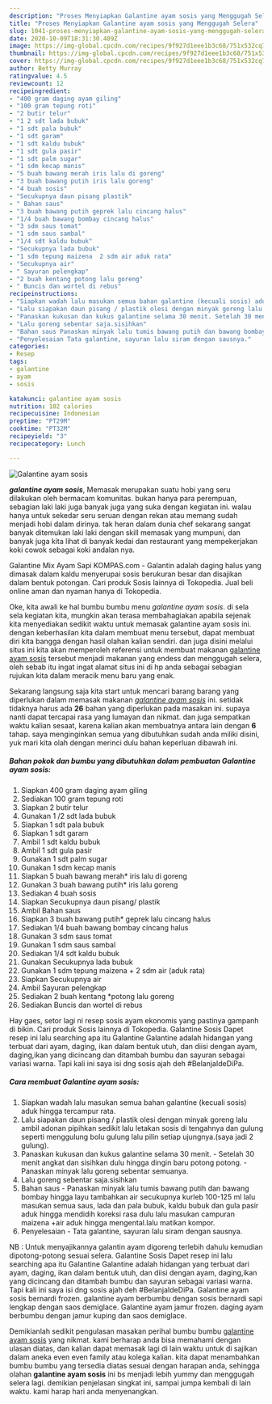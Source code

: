 ```yaml
---
description: "Proses Menyiapkan Galantine ayam sosis yang Menggugah Selera"
title: "Proses Menyiapkan Galantine ayam sosis yang Menggugah Selera"
slug: 1041-proses-menyiapkan-galantine-ayam-sosis-yang-menggugah-selera
date: 2020-10-09T18:31:30.409Z
image: https://img-global.cpcdn.com/recipes/9f927d1eee1b3c68/751x532cq70/galantine-ayam-sosis-foto-resep-utama.jpg
thumbnail: https://img-global.cpcdn.com/recipes/9f927d1eee1b3c68/751x532cq70/galantine-ayam-sosis-foto-resep-utama.jpg
cover: https://img-global.cpcdn.com/recipes/9f927d1eee1b3c68/751x532cq70/galantine-ayam-sosis-foto-resep-utama.jpg
author: Betty Murray
ratingvalue: 4.5
reviewcount: 12
recipeingredient:
- "400 gram daging ayam giling"
- "100 gram tepung roti"
- "2 butir telur"
- "1 2 sdt lada bubuk"
- "1 sdt pala bubuk"
- "1 sdt garam"
- "1 sdt kaldu bubuk"
- "1 sdt gula pasir"
- "1 sdt palm sugar"
- "1 sdm kecap manis"
- "5 buah bawang merah iris lalu di goreng"
- "3 buah bawang putih iris lalu goreng"
- "4 buah sosis"
- "Secukupnya daun pisang plastik"
- " Bahan saus"
- "3 buah bawang putih geprek lalu cincang halus"
- "1/4 buah bawang bombay cincang halus"
- "3 sdm saus tomat"
- "1 sdm saus sambal"
- "1/4 sdt kaldu bubuk"
- "Secukupnya lada bubuk"
- "1 sdm tepung maizena  2 sdm air aduk rata"
- "Secukupnya air"
- " Sayuran pelengkap"
- "2 buah kentang potong lalu goreng"
- " Buncis dan wortel di rebus"
recipeinstructions:
- "Siapkan wadah lalu masukan semua bahan galantine (kecuali sosis) aduk hingga tercampur rata."
- "Lalu siapakan daun pisang / plastik olesi dengan minyak goreng lalu ambil adonan pipihkan sedikit lalu letakan sosis di tengahnya dan gulung seperti menggulung bolu gulung lalu pilin setiap ujungnya.(saya jadi 2 gulung)."
- "Panaskan kukusan dan kukus galantine selama 30 menit. Setelah 30 menit angkat dan sisihkan dulu hingga dingin baru potong potong. Panaskan minyak lalu goreng sebentar semuanya."
- "Lalu goreng sebentar saja.sisihkan"
- "Bahan saus Panaskan minyak lalu tumis bawang putih dan bawang bombay hingga layu tambahkan air secukupnya kurleb 100-125 ml lalu masukan semua saus, lada dan pala bubuk, kaldu bubuk dan gula pasir aduk hingga mendidih koreksi rasa dulu lalu masukan campuran maizena +air aduk hingga mengental.lalu matikan kompor."
- "Penyelesaian Tata galantine, sayuran lalu siram dengan sausnya."
categories:
- Resep
tags:
- galantine
- ayam
- sosis

katakunci: galantine ayam sosis 
nutrition: 102 calories
recipecuisine: Indonesian
preptime: "PT29M"
cooktime: "PT32M"
recipeyield: "3"
recipecategory: Lunch

---
```



![Galantine ayam sosis](https://img-global.cpcdn.com/recipes/9f927d1eee1b3c68/751x532cq70/galantine-ayam-sosis-foto-resep-utama.jpg)

<b><i>galantine ayam sosis</i></b>, Memasak merupakan suatu hobi yang seru dilakukan oleh bermacam komunitas. bukan hanya para perempuan, sebagian laki laki juga banyak juga yang suka dengan kegiatan ini. walau hanya untuk sekedar seru seruan dengan rekan atau memang sudah menjadi hobi dalam dirinya. tak heran dalam dunia chef sekarang sangat banyak ditemukan laki laki dengan skill memasak yang mumpuni, dan banyak juga kita lihat di banyak kedai dan restaurant yang mempekerjakan koki cowok sebagai koki andalan nya.

Galantine Mix Ayam Sapi KOMPAS.com - Galantin adalah daging halus yang dimasak dalam kaldu menyerupai sosis berukuran besar dan disajikan dalam bentuk potongan. Cari produk Sosis lainnya di Tokopedia. Jual beli online aman dan nyaman hanya di Tokopedia.

Oke, kita awali ke hal bumbu bumbu menu <i>galantine ayam sosis</i>. di sela sela kegiatan kita, mungkin akan terasa membahagiakan apabila sejenak kita menyediakan sedikit waktu untuk memasak galantine ayam sosis ini. dengan keberhasilan kita dalam membuat menu tersebut, dapat membuat diri kita bangga dengan hasil olahan kalian sendiri. dan juga disini melalui situs ini kita akan memperoleh referensi untuk membuat makanan <u>galantine ayam sosis</u> tersebut menjadi makanan yang endess dan menggugah selera, oleh sebab itu ingat ingat alamat situs ini di hp anda sebagai sebagian rujukan kita dalam meracik menu baru yang enak.


Sekarang langsung saja kita start untuk mencari barang barang yang diperlukan dalam memasak makanan <u><i>galantine ayam sosis</i></u> ini. setidak tidaknya harus ada <b>26</b> bahan yang diperlukan pada masakan ini. supaya nanti dapat tercapai rasa yang lumayan dan nikmat. dan juga sempatkan waktu kalian sesaat, karena kalian akan membuatnya antara lain dengan <b>6</b> tahap. saya menginginkan semua yang dibutuhkan sudah anda miliki disini, yuk mari kita olah dengan merinci dulu bahan keperluan dibawah ini.

<!--inarticleads1-->

##### Bahan pokok dan bumbu yang dibutuhkan dalam pembuatan Galantine ayam sosis:

1. Siapkan 400 gram daging ayam giling
1. Sediakan 100 gram tepung roti
1. Siapkan 2 butir telur
1. Gunakan 1 /2 sdt lada bubuk
1. Siapkan 1 sdt pala bubuk
1. Siapkan 1 sdt garam
1. Ambil 1 sdt kaldu bubuk
1. Ambil 1 sdt gula pasir
1. Gunakan 1 sdt palm sugar
1. Gunakan 1 sdm kecap manis
1. Siapkan 5 buah bawang merah* iris lalu di goreng
1. Gunakan 3 buah bawang putih* iris lalu goreng
1. Sediakan 4 buah sosis
1. Siapkan Secukupnya daun pisang/ plastik
1. Ambil  Bahan saus
1. Siapkan 3 buah bawang putih* geprek lalu cincang halus
1. Sediakan 1/4 buah bawang bombay cincang halus
1. Gunakan 3 sdm saus tomat
1. Gunakan 1 sdm saus sambal
1. Sediakan 1/4 sdt kaldu bubuk
1. Gunakan Secukupnya lada bubuk
1. Gunakan 1 sdm tepung maizena + 2 sdm air (aduk rata)
1. Siapkan Secukupnya air
1. Ambil  Sayuran pelengkap
1. Sediakan 2 buah kentang *potong lalu goreng
1. Sediakan  Buncis dan wortel di rebus


Hay gaes, setor lagi ni resep sosis ayam ekonomis yang pastinya gampanh di bikin. Cari produk Sosis lainnya di Tokopedia. Galantine Sosis Dapet resep ini lalu searching apa itu Galantine Galantine adalah hidangan yang terbuat dari ayam, daging, ikan dalam bentuk utuh, dan diisi dengan ayam, daging,ikan yang dicincang dan ditambah bumbu dan sayuran sebagai variasi warna. Tapi kali ini saya isi dng sosis ajah deh #BelanjaIdeDiPa. 

<!--inarticleads2-->

##### Cara membuat Galantine ayam sosis:

1. Siapkan wadah lalu masukan semua bahan galantine (kecuali sosis) aduk hingga tercampur rata.
1. Lalu siapakan daun pisang / plastik olesi dengan minyak goreng lalu ambil adonan pipihkan sedikit lalu letakan sosis di tengahnya dan gulung seperti menggulung bolu gulung lalu pilin setiap ujungnya.(saya jadi 2 gulung).
1. Panaskan kukusan dan kukus galantine selama 30 menit. - Setelah 30 menit angkat dan sisihkan dulu hingga dingin baru potong potong. - Panaskan minyak lalu goreng sebentar semuanya.
1. Lalu goreng sebentar saja.sisihkan
1. Bahan saus - Panaskan minyak lalu tumis bawang putih dan bawang bombay hingga layu tambahkan air secukupnya kurleb 100-125 ml lalu masukan semua saus, lada dan pala bubuk, kaldu bubuk dan gula pasir aduk hingga mendidih koreksi rasa dulu lalu masukan campuran maizena +air aduk hingga mengental.lalu matikan kompor.
1. Penyelesaian - Tata galantine, sayuran lalu siram dengan sausnya.


NB : Untuk menyajikannya galantin ayam digoreng terlebih dahulu kemudian dipotong-potong sesuai selera. Galantine Sosis Dapet resep ini lalu searching apa itu Galantine Galantine adalah hidangan yang terbuat dari ayam, daging, ikan dalam bentuk utuh, dan diisi dengan ayam, daging,ikan yang dicincang dan ditambah bumbu dan sayuran sebagai variasi warna. Tapi kali ini saya isi dng sosis ajah deh #BelanjaIdeDiPa. Galantine ayam sosis bernardi frozen. galantine ayam berbumbu dengan sosis bernardi sapi lengkap dengan saos demiglace. Galantine ayam jamur frozen. daging ayam berbumbu dengan jamur kuping dan saos demiglace. 

Demikianlah sedikit pengulasan masakan perihal bumbu bumbu <u>galantine ayam sosis</u> yang nikmat. kami berharap anda bisa memahami dengan ulasan diatas, dan kalian dapat memasak lagi di lain waktu untuk di sajikan dalam aneka even even family atau kolega kalian. kita dapat menambahkan bumbu bumbu yang tersedia diatas sesuai dengan harapan anda, sehingga olahan <b>galantine ayam sosis</b> ini bs menjadi lebih yummy dan menggugah selera lagi. demikian penjelasan singkat ini, sampai jumpa kembali di lain waktu. kami harap hari anda menyenangkan.
